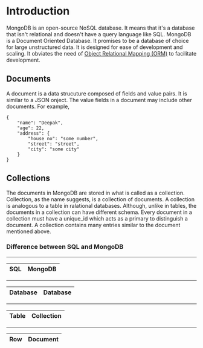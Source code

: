 # Introduction

MongoDB is an open-source NoSQL database. It means that it's a database that isn't relational and doesn't have a query language like SQL. MongoDB is
a Document Oriented Database. It promises to be a database of choice for large unstructured data. It is designed for ease of development and scaling.
It obviates the need of [Object Relational Mapping (ORM)](https://en.wikipedia.org/wiki/Object-relational_mapping) to facilitate development.

## Documents

A document is a data strucuture composed of fields and value pairs. It is similar to a JSON onject. The value fields in a document may include other
documents. For example,

```
{
	"name": "Deepak",
	"age": 22,
	"address": {
		"house no": "some number",
		"street": "street",
		"city": "some city"
	}
}
```

## Collections

The documents in MongoDB are stored in what is called as a collection. Collection, as the name suggests, is a collection of documents. A collection
is analogous to a table in ralational databases. Although, unlike in tables, the documents in a collection can have different schema. Every document
in a collection must have a unique_id which acts as a primary to distinguish a document. A collection contains many entries similar to the document
mentioned above.

### Difference between SQL and MongoDB
_____________________________
|**SQL**     |**MongoDB**   |
|------------|--------------|
_____________________________
|Database    |Database      |
|------------|--------------|
_____________________________
|Table       |Collection    |
|------------|--------------|
_____________________________
|Row         |Document      |
|------------|--------------|
